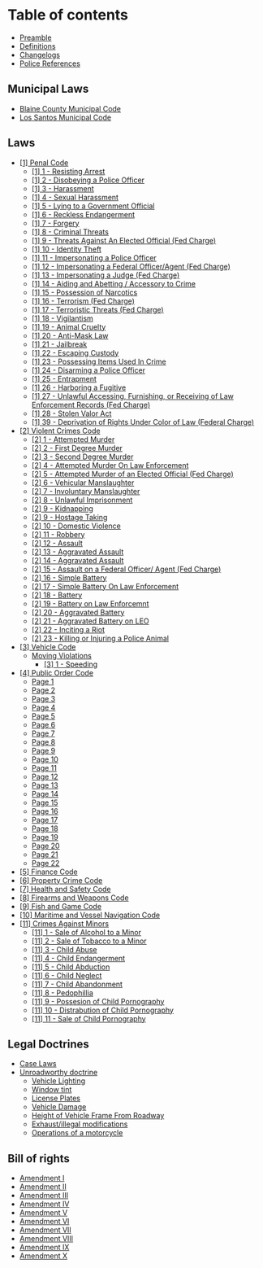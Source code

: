 # Table of contents

* [Preamble](README.md)
* [Definitions](definitions.md)
* [Changelogs](changelogs.md)
* [Police References](police-references.md)

## Municipal Laws

* [Blaine County Municipal Code](municipal-laws/blaine-county-municipal-code.md)
* [Los Santos Municipal Code](municipal-laws/los-santos-municipal-code.md)

## Laws

* [\[1\] Penal Code](laws/1-penal-code.md)
  * [\[1\] 1 - Resisting Arrest](laws/1-penal-code/1-1-resisting-arrest.md)
  * [\[1\] 2 - Disobeying a Police Officer](laws/1-penal-code/1-2-disobeying-a-police-officer.md)
  * [\[1\] 3 - Harassment](laws/1-penal-code/1-3-harassment.md)
  * [\[1\] 4 - Sexual Harassment](laws/1-penal-code/1-4-sexual-harassment.md)
  * [\[1\] 5 - Lying to a Government Official](laws/1-penal-code/1-5-lying-to-a-government-official.md)
  * [\[1\] 6 - Reckless Endangerment](laws/1-penal-code/1-6-reckless-endangerment.md)
  * [\[1\] 7 - Forgery](laws/1-penal-code/1-7-forgery.md)
  * [\[1\] 8 - Criminal Threats](laws/1-penal-code/1-8-criminal-threats.md)
  * [\[1\] 9 - Threats Against An Elected Official (Fed Charge)](laws/1-penal-code/1-9-threats-against-an-elected-official-fed-charge.md)
  * [\[1\] 10 - Identity Theft](laws/1-penal-code/1-10-identity-theft.md)
  * [\[1\] 11 - Impersonating a Police Officer](laws/1-penal-code/1-11-impersonating-a-police-officer.md)
  * [\[1\] 12 - Impersonating a Federal Officer/Agent (Fed Charge)](laws/1-penal-code/1-12-impersonating-a-federal-officer-agent-fed-charge.md)
  * [\[1\] 13 - Impersonating a Judge (Fed Charge)](laws/1-penal-code/1-13-impersonating-a-judge-fed-charge.md)
  * [\[1\] 14 - Aiding and Abetting / Accessory to Crime](laws/1-penal-code/1-14-aiding-and-abetting-accessory-to-crime.md)
  * [\[1\] 15 - Possession of Narcotics](laws/1-penal-code/1-15-possession-of-narcotics.md)
  * [\[1\] 16 - Terrorism (Fed Charge)](laws/1-penal-code/1-16-terrorism-fed-charge.md)
  * [\[1\] 17 - Terroristic Threats (Fed Charge)](laws/1-penal-code/1-17-terroristic-threats-fed-charge.md)
  * [\[1\] 18 - Vigilantism](laws/1-penal-code/1-18-vigilantism.md)
  * [\[1\] 19 - Animal Cruelty](laws/1-penal-code/1-19-animal-cruelty.md)
  * [\[1\] 20 - Anti-Mask Law](laws/1-penal-code/1-20-anti-mask-law.md)
  * [\[1\] 21 - Jailbreak](laws/1-penal-code/1-21-jailbreak.md)
  * [\[1\] 22 - Escaping Custody](laws/1-penal-code/1-22-escaping-custody.md)
  * [\[1\] 23 - Possessing Items Used In Crime](laws/1-penal-code/1-23-possessing-items-used-in-crime.md)
  * [\[1\] 24 - Disarming a Police Officer](laws/1-penal-code/1-24-disarming-a-police-officer.md)
  * [\[1\] 25 - Entrapment](laws/1-penal-code/1-25-entrapment.md)
  * [\[1\] 26 - Harboring a Fugitive](laws/1-penal-code/1-26-harboring-a-fugitive.md)
  * [\[1\] 27 - Unlawful Accessing, Furnishing, or Receiving of Law Enforcement Records (Fed Charge)](laws/1-penal-code/1-27-unlawful-accessing-furnishing-or-receiving-of-law-enforcement-records-fed-charge.md)
  * [\[1\] 28 - Stolen Valor Act](laws/1-penal-code/1-28-stolen-valor-act.md)
  * [\[1\] 39 - Deprivation of Rights Under Color of Law (Federal Charge)](laws/1-penal-code/1-39-deprivation-of-rights-under-color-of-law-federal-charge.md)
* [\[2\] Violent Crimes Code](laws/2-violent-crimes-code.md)
  * [\[2\] 1 - Attempted Murder](laws/2-violent-crimes-code/2-1-attempted-murder.md)
  * [\[2\] 2 - First Degree Murder](laws/2-violent-crimes-code/2-2-first-degree-murder.md)
  * [\[2\] 3 - Second Degree Murder](laws/2-violent-crimes-code/2-3-second-degree-murder.md)
  * [\[2\] 4 - Attempted Murder On Law Enforcement](laws/2-violent-crimes-code/2-4-attempted-murder-on-law-enforcement.md)
  * [\[2\] 5 - Attempted Murder of an Elected Official (Fed Charge)](laws/2-violent-crimes-code/2-5-attempted-murder-of-an-elected-official-fed-charge.md)
  * [\[2\] 6 - Vehicular Manslaughter](laws/2-violent-crimes-code/2-6-vehicular-manslaughter.md)
  * [\[2\] 7 - Involuntary Manslaughter](laws/2-violent-crimes-code/2-7-involuntary-manslaughter.md)
  * [\[2\] 8 - Unlawful Imprisonment](laws/2-violent-crimes-code/2-8-unlawful-imprisonment.md)
  * [\[2\] 9 - Kidnapping](laws/2-violent-crimes-code/2-9-kidnapping.md)
  * [\[2\] 9 - Hostage Taking](laws/2-violent-crimes-code/2-9-hostage-taking.md)
  * [\[2\] 10 - Domestic Violence](laws/2-violent-crimes-code/2-10-domestic-violence.md)
  * [\[2\] 11 - Robbery](laws/2-violent-crimes-code/2-11-robbery.md)
  * [\[2\] 12 - Assault](laws/2-violent-crimes-code/2-12-assault.md)
  * [\[2\] 13 - Aggravated Assault](laws/2-violent-crimes-code/2-13-aggravated-assault.md)
  * [\[2\] 14 - Aggravated Assault](laws/2-violent-crimes-code/2-14-aggravated-assault.md)
  * [\[2\] 15 - Assault on a Federal Officer/ Agent (Fed Charge)](laws/2-violent-crimes-code/2-15-assault-on-a-federal-officer-agent-fed-charge.md)
  * [\[2\] 16 - Simple Battery](laws/2-violent-crimes-code/2-16-simple-battery.md)
  * [\[2\] 17 - Simple Battery On Law Enforcement](laws/2-violent-crimes-code/2-17-simple-battery-on-law-enforcement.md)
  * [\[2\] 18 - Battery](laws/2-violent-crimes-code/2-18-battery.md)
  * [\[2\] 19 - Battery on Law Enforcemnt](laws/2-violent-crimes-code/2-19-battery-on-law-enforcemnt.md)
  * [\[2\] 20 - Aggravated Battery](laws/2-violent-crimes-code/2-20-aggravated-battery.md)
  * [\[2\] 21 - Aggravated Battery on LEO](laws/2-violent-crimes-code/2-21-aggravated-battery-on-leo.md)
  * [\[2\] 22 - Inciting a Riot](laws/2-violent-crimes-code/2-22-inciting-a-riot.md)
  * [\[2\] 23 - Killing or Injuring a Police Animal](laws/2-violent-crimes-code/2-23-killing-or-injuring-a-police-animal.md)
* [\[3\] Vehicle Code](laws/3-vehicle-code/README.md)
  * [Moving Violations](laws/3-vehicle-code/moving-violations/README.md)
    * [\[3\] 1 - Speeding](laws/3-vehicle-code/moving-violations/3-1-speeding.md)
* [\[4\] Public Order Code](laws/4-public-order-code/README.md)
  * [Page 1](laws/4-public-order-code/page-1.md)
  * [Page 2](laws/4-public-order-code/page-2.md)
  * [Page 3](laws/4-public-order-code/page-3.md)
  * [Page 4](laws/4-public-order-code/page-4.md)
  * [Page 5](laws/4-public-order-code/page-5.md)
  * [Page 6](laws/4-public-order-code/page-6.md)
  * [Page 7](laws/4-public-order-code/page-7.md)
  * [Page 8](laws/4-public-order-code/page-8.md)
  * [Page 9](laws/4-public-order-code/page-9.md)
  * [Page 10](laws/4-public-order-code/page-10.md)
  * [Page 11](laws/4-public-order-code/page-11.md)
  * [Page 12](laws/4-public-order-code/page-12.md)
  * [Page 13](laws/4-public-order-code/page-13.md)
  * [Page 14](laws/4-public-order-code/page-14.md)
  * [Page 15](laws/4-public-order-code/page-15.md)
  * [Page 16](laws/4-public-order-code/page-16.md)
  * [Page 17](laws/4-public-order-code/page-17.md)
  * [Page 18](laws/4-public-order-code/page-18.md)
  * [Page 19](laws/4-public-order-code/page-19.md)
  * [Page 20](laws/4-public-order-code/page-20.md)
  * [Page 21](laws/4-public-order-code/page-21.md)
  * [Page 22](laws/4-public-order-code/page-22.md)
* [\[5\] Finance Code](laws/5-finance-code.md)
* [\[6\] Property Crime Code](laws/6-property-crime-code.md)
* [\[7\] Health and Safety Code](laws/7-health-and-safety-code.md)
* [\[8\] Firearms and Weapons Code](laws/8-firearms-and-weapons-code.md)
* [\[9\] Fish and Game Code](laws/9-fish-and-game-code.md)
* [\[10\] Maritime and Vessel Navigation Code](laws/10-maritime-and-vessel-navigation-code.md)
* [\[11\] Crimes Against Minors](laws/11-crimes-against-minors/README.md)
  * [\[11\] 1 - Sale of Alcohol to a Minor](laws/11-crimes-against-minors/11-1-sale-of-alcohol-to-a-minor.md)
  * [\[11\] 2 - Sale of Tobacco to a Minor](laws/11-crimes-against-minors/11-2-sale-of-tobacco-to-a-minor.md)
  * [\[11\] 3 - Child Abuse](laws/11-crimes-against-minors/11-3-child-abuse.md)
  * [\[11\] 4 - Child Endangerment](laws/11-crimes-against-minors/11-4-child-endangerment.md)
  * [\[11\] 5 - Child Abduction](laws/11-crimes-against-minors/11-5-child-abduction.md)
  * [\[11\] 6 - Child Neglect](laws/11-crimes-against-minors/11-6-child-neglect.md)
  * [\[11\] 7 - Child Abandonment](laws/11-crimes-against-minors/11-7-child-abandonment.md)
  * [\[11\] 8 - Pedophillia](laws/11-crimes-against-minors/11-8-pedophillia.md)
  * [\[11\] 9 - Possesion of Child Pornography](laws/11-crimes-against-minors/11-9-possesion-of-child-pornography.md)
  * [\[11\] 10 - Distrabution of Child Pornography](laws/11-crimes-against-minors/11-10-distrabution-of-child-pornography.md)
  * [\[11\] 11 - Sale of Child Pornography](laws/11-crimes-against-minors/11-11-sale-of-child-pornography.md)

## Legal Doctrines

* [Case Laws](legal-doctrines/case-laws.md)
* [Unroadworthy doctrine](legal-doctrines/unroadworthy-doctrine/README.md)
  * [Vehicle Lighting](legal-doctrines/unroadworthy-doctrine/vehicle-lighting.md)
  * [Window tint](legal-doctrines/unroadworthy-doctrine/window-tint.md)
  * [License Plates](legal-doctrines/unroadworthy-doctrine/license-plates.md)
  * [Vehicle Damage](legal-doctrines/unroadworthy-doctrine/vehicle-damage.md)
  * [Height of Vehicle Frame From Roadway](legal-doctrines/unroadworthy-doctrine/height-of-vehicle-frame-from-roadway.md)
  * [Exhaust/illegal modifications](legal-doctrines/unroadworthy-doctrine/exhaust-illegal-modifications.md)
  * [Operations of a motorcycle](legal-doctrines/unroadworthy-doctrine/operations-of-a-motorcycle.md)

## Bill of rights

* [Amendment I](bill-of-rights/amendment-i.md)
* [Amendment II](bill-of-rights/amendment-ii.md)
* [Amendment III](bill-of-rights/amendment-iii.md)
* [Amendment IV](bill-of-rights/amendment-iv.md)
* [Amendment V](bill-of-rights/amendment-v.md)
* [Amendment VI](bill-of-rights/amendment-vi.md)
* [Amendment VII](bill-of-rights/amendment-vii.md)
* [Amendment VIII](bill-of-rights/amendment-viii.md)
* [Amendment IX](bill-of-rights/amendment-ix.md)
* [Amendment X](bill-of-rights/amendment-x.md)
